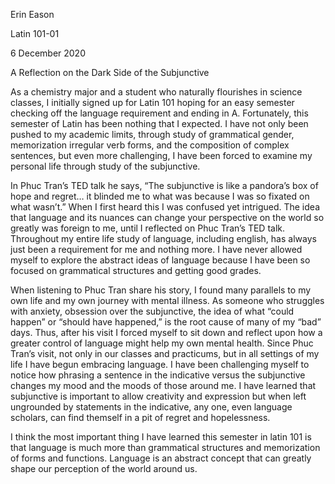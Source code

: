 Erin Eason

Latin 101-01

6 December 2020

A Reflection on the Dark Side of the Subjunctive

As a chemistry major and a student who naturally flourishes in science classes, I initially signed up for Latin 101 hoping for an easy semester checking off the language requirement and ending in A. 
Fortunately, this semester of Latin has been nothing that I expected. I have not only been pushed to my academic limits, through study of grammatical gender, memorization irregular verb forms, and the composition of complex sentences,
but even more challenging, I have been forced to examine my personal life through study of the subjunctive. 

In Phuc Tran’s TED talk he says, “The subjunctive is like a pandora’s box of hope and regret… it blinded me to what was because I was so fixated on what wasn’t.” When I first heard this I was confused yet intrigued.
The idea that language and its nuances can change your perspective on the world so greatly was foreign to me, until I reflected on Phuc Tran’s TED talk. Throughout my entire life study of language, 
including english, has always just been a requirement for me and nothing more. I have never allowed myself to explore the abstract ideas of language because I have been so focused on grammatical structures and getting good grades. 

When listening to Phuc Tran share his story, I found many parallels to my own life and my own journey with mental illness. As someone who struggles with anxiety, obsession over the subjunctive, the idea of what “could happen” or “should have happened,”
is the root cause of many of my “bad” days. Thus, after his visit I forced myself to sit down and reflect upon how a greater control of language might help my own mental health. Since Phuc Tran’s visit, not only in our classes and practicums, 
but in all settings of my life I have begun embracing language. I have been challenging myself to notice how phrasing a sentence in the indicative versus the subjunctive changes my mood and the moods of those around me.
I have learned that subjunctive is important to allow creativity and expression but when left ungrounded by statements in the indicative, any one, even language scholars, can find themself in a pit of regret and hopelessness. 

I think the most important thing I have learned this semester in latin 101 is that language is much more than grammatical structures and memorization of forms and functions. Language is an abstract concept that can greatly shape our perception of the world around us. 
